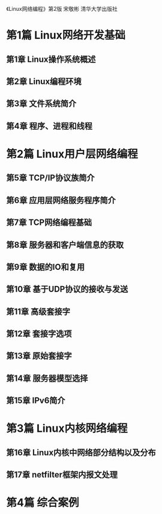 《Linux网络编程》第2版 宋敬彬 清华大学出版社

# 第1篇 Linux网络开发基础
## 第1章 Linux操作系统概述
## 第2章 Linux编程环境
## 第3章 文件系统简介
## 第4章 程序、进程和线程

# 第2篇 Linux用户层网络编程
## 第5章 TCP/IP协议族简介
## 第6章 应用层网络服务程序简介
## 第7章 TCP网络编程基础
## 第8章 服务器和客户端信息的获取
## 第9章 数据的IO和复用
## 第10章 基于UDP协议的接收与发送
## 第11章 高级套接字
## 第12章 套接字选项
## 第13章 原始套接字
## 第14章 服务器模型选择
## 第15章 IPv6简介

# 第3篇 Linux内核网络编程
## 第16章 Linux内核中网络部分结构以及分布
## 第17章 netfilter框架内报文处理

# 第4篇 综合案例